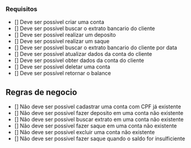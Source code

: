 ### Requisitos

- [] Deve ser possivel criar uma conta
- [] Deve ser possivel buscar o extrato bancario do cliente
- [] Deve ser possivel realizar um deposito
- [] Deve ser possivel realizar um saque
- [] Deve ser possivel buscar o extrato bancario do cliente por data
- [] Deve ser possivel atualizar dados da conta do cliente
- [] Deve ser possivel obter dados da conta do cliente
- [] Deve ser possivel deletar uma conta
- [] Deve ser possível retornar o balance

## Regras de negocio

- [] Não deve ser possivel cadastrar uma conta com CPF já existente
- [] Não deve ser possivel fazer deposito em uma conta não existente
- [] Não deve ser possivel buscar extrato em uma conta não existente
- [] Não deve ser possivel fazer saque em uma conta não existente
- [] Não deve ser possivel excluir uma conta não existente
- [] Não deve ser possivel fazer saque quando o saldo for insulficiente

